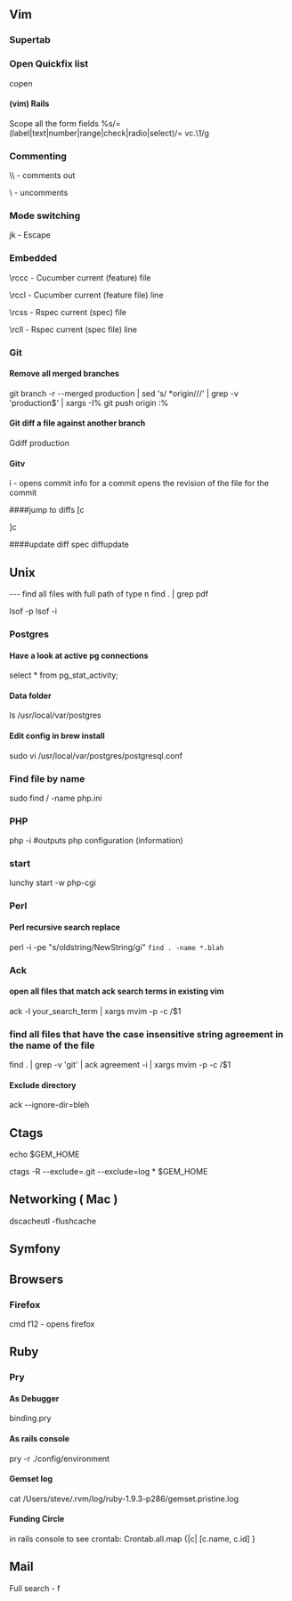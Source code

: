 ## Vim
### Supertab
### Open Quickfix list
copen

#### (vim) Rails
Scope all the form fields
%s/= \(label\|text\|number\|range\|check\|radio\|select\)/= vc.\1/g


### Commenting
\\\  - comments out

\\   - uncomments

### Mode switching
jk - Escape

### Embedded
\rccc  - Cucumber current (feature) file

\rccl  - Cucumber current (feature file) line

\rcss  - Rspec current (spec) file

\rcll  - Rspec current (spec file) line

### Git
#### Remove all merged branches
git branch -r --merged production | sed 's/ *origin\///' | grep -v 'production$' | xargs -I% git push origin :%

#### Git diff a file against another branch
Gdiff production

#### Gitv
i - opens commit info for a commit
<cr> opens the revision of the file for the commit

####jump to diffs
[c

]c

####update diff spec
diffupdate

## Unix
--- find all files with full path of type n
find . | grep pdf

lsof -p <pid>
lsof -i

### Postgres

#### Have a look at active pg connections
select * from pg_stat_activity;

#### Data folder
ls /usr/local/var/postgres
#### Edit config in brew install
sudo vi /usr/local/var/postgres/postgresql.conf

### Find file by name
sudo find / -name php.ini

### PHP
php -i #outputs php configuration (information)

### start
lunchy start -w php-cgi

### Perl
#### Perl recursive search replace
perl -i -pe "s/oldstring/NewString/gi" `find . -name *.blah`

### Ack
#### open all files that match ack search terms in existing vim
ack -l your_search_term | xargs mvim -p -c /$1

### find all files that have the case insensitive string agreement in the name of the file
find . | grep -v 'git' | ack agreement -i | xargs mvim -p -c /$1

#### Exclude directory
ack --ignore-dir=bleh

## Ctags
echo $GEM_HOME

ctags -R --exclude=.git --exclude=log * $GEM_HOME

## Networking ( Mac )
dscacheutl -flushcache

## Symfony

## Browsers
### Firefox
cmd f12   - opens firefox

## Ruby
### Pry
#### As Debugger
binding.pry

#### As rails console
pry -r ./config/environment

#### Gemset log
cat /Users/steve/.rvm/log/ruby-1.9.3-p286/gemset.pristine.log

#### Funding Circle
in rails console to see crontab:
Crontab.all.map {|c| [c.name, c.id] }

## Mail
Full search - <Opt><cmd>f


